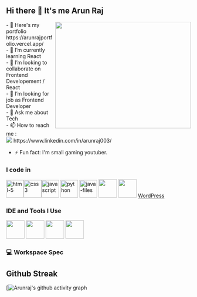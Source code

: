 ## Hi there 👋 It's me Arun Raj


<img align="right" width="370" height="290" src="https://i.pinimg.com/originals/47/f0/34/47f0342cec72b800463bf003eac1257e.gif">
- 🔭 Here's my portfolio https://arunrajportfolio.vercel.app/ <br />
- 🌱 I’m currently learning React  <br />
- 👯 I’m looking to collaborate on Frontend Developement / React  <br />
- 🤔 I’m looking for job as Frontend Developer <br />
- 💬 Ask me about Tech <br />
- 📫 How to reach me :
<br /> <img src="https://img.shields.io/badge/LinkedIn-0077B5?style=for-the-badge&logo=linkedin&logoColor=white" />
https://www.linkedin.com/in/arunraj003/

- ⚡ Fun fact: I'm small gaming youtuber.

### I code in
<img width="48" height="48" src="https://img.icons8.com/pulsar-gradient/48/html-5.png" alt="html-5"/><img width="48" height="48" src="https://img.icons8.com/pulsar-gradient/48/css3.png" alt="css3"/><img width="48" height="48" src="https://img.icons8.com/pulsar-gradient/48/javascript.png" alt="javascript"/> <img width="48" height="48" src="https://img.icons8.com/pulsar-gradient/48/python.png" alt="python"/>  <img width="48" height="48" src="https://img.icons8.com/pulsar-gradient/48/java-files.png" alt="java-files"/>  <img height="50" width="50" src="https://img.icons8.com/color/48/000000/sass.png"/> <img height="50" width="50" src="https://img.icons8.com/color/48/000000/bootstrap.png" /> <a  href="https://icons8.com/icon/gxEZD8CZhcVj/wordpress">WordPress</a>

### IDE and Tools I Use
<img height="50" width="50" src="https://img.icons8.com/color/48/000000/visual-studio-code-2019.png"/> <img height="50" width="50" src="https://img.icons8.com/color/48/000000/pycharm.png"/> <img height="50" width="50" src="https://img.icons8.com/color/50/000000/git.png"/>  <img height="50" src="https://img.icons8.com/officel/480/null/java-eclipse.png"/>

### 💻 Workspace Spec

## Github Streak
[![Arunraj's github activity graph](https://github-readme-activity-graph.vercel.app/graph?username=Arunraj003&bg_color=000000&color=11ff00&line=ffffff&point=00ff11&area=true&hide_border=true)
